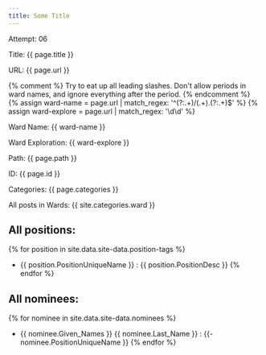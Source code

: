 ```yaml
---
title: Some Title
---
```

Attempt: 06

Title: {{ page.title }} 

URL: {{ page.url }}

{% comment %} 
Try to eat up all leading slashes. Don't allow periods in 
ward names, and ignore everything after the period. 
{% endcomment %}
{% assign ward-name = page.url | match_regex: '^(?:.+)\/(.+)\.(?:.+)$' %}
{% assign ward-explore = page.url | match_regex: '\d\d' %}

Ward Name: {{ ward-name }}

Ward Exploration: {{ ward-explore }}

Path: {{ page.path }} 

ID: {{ page.id }}

Categories: {{ page.categories }}

All posts in Wards: {{ site.categories.ward }}

## All positions: 

{% for position in site.data.site-data.position-tags %}
- {{ position.PositionUniqueName }} : {{ position.PositionDesc }}
{% endfor %}

## All nominees: 

{% for nominee in site.data.site-data.nominees %}
- {{ nominee.Given_Names }} {{ nominee.Last_Name }} : 
  {{- nominee.PositionUniqueName }}
{% endfor %}
